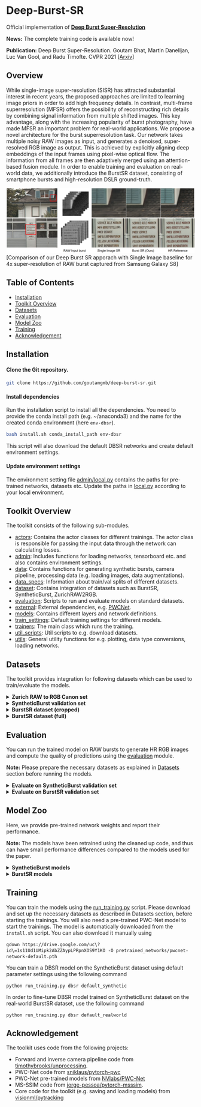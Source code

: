 # Deep-Burst-SR

Official implementation of [**Deep Burst Super-Resolution**](https://arxiv.org/pdf/2101.10997.pdf)

**News:** The complete training code is available now!

**Publication:** Deep Burst Super-Resolution. Goutam Bhat, Martin Danelljan, Luc Van Gool, and Radu Timofte. CVPR 2021 
[[Arxiv](https://arxiv.org/pdf/2101.10997.pdf)]

## Overview

While single-image super-resolution (SISR) has attracted substantial interest in recent years, the proposed
approaches are limited to learning image priors in order to add high frequency details. In contrast, multi-frame superresolution (MFSR) offers the possibility of reconstructing
rich details by combining signal information from multiple
shifted images. This key advantage, along with the increasing popularity of burst photography, have made MFSR an
important problem for real-world applications.
We propose a novel architecture for the burst superresolution task. Our network takes multiple noisy RAW
images as input, and generates a denoised, super-resolved
RGB image as output. This is achieved by explicitly aligning
deep embeddings of the input frames using pixel-wise optical flow. The information from all frames are then adaptively merged using an attention-based fusion module. In
order to enable training and evaluation on real-world data,
we additionally introduce the BurstSR dataset, consisting of
smartphone bursts and high-resolution DSLR ground-truth.

![dbsr overview figure](.figs/dbsr.png)
[Comparison of our Deep Burst SR apporach with Single Image baseline for 4x super-resolution of RAW burst captured from Samsung Galaxy S8]

## Table of Contents

* [Installation](#installation)
* [Toolkit Overview](#toolkit-overview)
* [Datasets](#datasets)
* [Evaluation](#evaluation)
* [Model Zoo](#model-zoo)
* [Training](#training)
* [Acknowledgement](#acknowledgement)

## Installation

#### Clone the Git repository.  
```bash
git clone https://github.com/goutamgmb/deep-burst-sr.git
```
   
#### Install dependencies
Run the installation script to install all the dependencies. You need to provide the conda install path (e.g. ~/anaconda3) and the name for the created conda environment (here ```env-dbsr```).  
```bash
bash install.sh conda_install_path env-dbsr
```  
This script will also download the default DBSR networks and create default environment settings.  

#### Update environment settings
The environment setting file [admin/local.py](admin/local.py) contains the paths for pre-trained networks, 
datasets etc. Update the paths in [local.py](admin/local.py) according to your local environment.

## Toolkit Overview
The toolkit consists of the following sub-modules.  
 - [actors](actors): Contains the actor classes for different trainings. The actor class is responsible for passing the input data through the network can calculating losses.
 - [admin](admin): Includes functions for loading networks, tensorboard etc. and also contains environment settings.  
 - [data](data): Contains functions for generating synthetic bursts, camera pipeline, processing data (e.g. loading images, data augmentations).
 - [data_specs](data_specs): Information about train/val splits of different datasets.
 - [dataset](dataset): Contains integration of datasets such as BurstSR, SyntheticBurst, ZurichRAW2RGB. 
 - [evaluation](evaluation): Scripts to run and evaluate models on standard datasets. 
 - [external](external): External dependencies, e.g. [PWCNet](https://github.com/sniklaus/pytorch-pwc).  
 - [models](models): Contains different layers and network definitions.  
 - [train_settings](train_settings): Default training settings for different models.
 - [trainers](trainers): The main class which runs the training.
 - [util_scripts](util_scripts): Util scripts to e.g. download datasets.  
 - [utils](utils): General utility functions for e.g. plotting, data type conversions, loading networks.


## Datasets
The toolkit provides integration for following datasets which can be used to train/evaluate the models.

<details>
  <summary><b>Zurich RAW to RGB Canon set</b></summary>

The RGB images from the training split of the 
[Zurich RAW to RGB mapping dataset](http://people.ee.ethz.ch/~ihnatova/pynet.html#dataset) 
can be used to generate synthetic bursts for training using the `SyntheticBurstProcessing` class in [data/processing.py](data/processing.py).

**Preparation:** Download the Zurich RAW to RGB canon set from [here](https://data.vision.ee.ethz.ch/bhatg/zurich-raw-to-rgb.zip) and unpack the zip folder. Set the 
`zurichraw2rgb_dir` variable in [admin/local.py](admin/local.py) to point to the unpacked dataset directory.

</details>

<details>
<summary><b>SyntheticBurst validation set</b></summary>

The pre-generated synthetic validation set used for evaluating the models. The dataset contains 300 synthetic bursts, each containing 
14 RAW images. The synthetic bursts are generated from the RGB images from the test split of the Zurich RAW to RGB mapping dataset. 
The dataset can be loaded using `SyntheticBurstVal` class in [dataset/synthetic_burst_val_set.py](dataset/synthetic_burst_val_set.py) file.

**Preparation:**  Downloaded the dataset [here](https://data.vision.ee.ethz.ch/bhatg/SyntheticBurstVal.zip) and unpack the zip file. 
Set the `synburstval_dir` variable in [admin/local.py](admin/local.py) to point to the unpacked dataset directory.


</details>

<details>
<summary><b>BurstSR dataset (cropped)</b></summary> 

The BurstSR dataset containing RAW bursts captured from Samsung Galaxy S8 and corresponding HR ground truths captured using a DSLR camera. 
This is the pre-processed version of the dataset that contains roughly aligned crops from the original images.
The dataset can be loaded using `BurstSRDataset` class in [dataset/burstsr_dataset.py](dataset/burstsr_dataset.py) file.
Please check the [DBSR paper](https://arxiv.org/pdf/2101.10997.pdf) for more details.


**Preparation:** The dataset has been split into 10 parts and can be downloaded and unpacked using the 
[util_scripts/download_burstsr_dataset.py](util_scripts/download_burstsr_dataset.py) script. 
Set the `burstsr_dir` variable in [admin/local.py](admin/local.py) to point to the unpacked BurstSR dataset directory.

</details>


<details>
<summary><b>BurstSR dataset (full)</b></summary> 

The BurstSR dataset containing RAW bursts captured from Samsung Galaxy S8 and corresponding HR ground truths captured using a DSLR camera. 
This is the raw version of the dataset containing the full burst images in dng format.


**Preparation:** The dataset can be downloaded and unpacked using the [util_scripts/download_raw_burstsr_data.py](util_scripts/download_raw_burstsr_data.py) script. 

</details>

## Evaluation
You can run the trained model on RAW bursts to generate HR RGB images and compute the quality of predictions using the 
[evaluation](evaluation) module. 

**Note:** Please prepare the necessary datasets as explained in [Datasets](#Datasets) section before running the models.


<details>
<summary><b>Evaluate on SyntheticBurst validation set</b></summary> 

You can evaluate the models on SyntheticBurst validation set using [evaluation/synburst](evaluation/synburst) package. 
First create an experiment setting in [evaluation/synburst/experiments](evaluation/synburst/experiments) containing the list of 
models to evaluate. You can start with the provided setting [dbsr_default.py](evaluation/synburst/experiments/dbsr_default.py) as a reference.
Please refer to [network_param.py](evaluation/common_utils/network_param.py) for examples on how to specify a model for evaluation.

### Save network predictions
You can save the predictions of a model on bursts from SyntheticBurst dataset by running
```bash
python evaluation/synburst/save_results.py EXPERIMENT_NAME
```
Here, `EXPERIMENT_NAME` is the name of the experiment setting you want to use (e.g. `dbsr_default`). 
The script will save the predictions of the model in the directory pointed by the 
`save_data_path` variable in [admin/local.py](admin/local.py).

**Note** The network predictions are saved in linear sensor color space (i.e. color space of input RAW burst), 
as 16 bit pngs.

### Compute performance metrics
You can obtain the standard performance metrics (e.g. PSNR, MS-SSIM, LPIPS) using the 
[compute_score.py](evaluation/synburst/compute_score.py) script

```bash
python evaluation/synburst/compute_score.py EXPERIMENT_NAME
```
Here, `EXPERIMENT_NAME` is the name of the experiment setting you want to use (e.g. `dbsr_default`). 
The script will run the models to generate the predictions and compute the scores. In case you want 
to compute performance metrics for results saved using [save_results.py](evaluation/synburst/save_results.py), you 
can run [compute_score.py](evaluation/synburst/compute_score.py) with additonal `--load_saved` argument.
```bash
python evaluation/synburst/compute_score.py EXPERIMENT_NAME --load_saved
```
In this case, the script will load pre-saved predictions whenever available. If saved predictions are not available, 
it will run the model to first generate the predictions and then compute the scores.

### Qualitative comparison
You can perform qualitative analysis of the model by visualizing the saved network predictions, along with ground truth, in sRGB format 
using the [visualize_results.py](evaluation/synburst/visualize_results.py) script.
```bash
python evaluation/synburst/visualize_results.py EXPERIMENT_NAME
```
Here, `EXPERIMENT_NAME` is the name of the experiment setting containing the list of models you want to use (e.g. `dbsr_default`). 
The script will display the predictions of each model in sRGB format, along with the ground truth. You can toggle between images, 
zoom in on particular image regions using the UI. See [visualize_results.py](evaluation/synburst/visualize_results.py) for details.

**Note:** You need to first save the network predictions using [save_results.py](evaluation/synburst/save_results.py) script, 
before you can visualize them using visualize_results.py.

</details>


<details>
<summary><b>Evaluate on BurstSR validation set</b></summary> 

You can evaluate the models on BurstSR validation set using [evaluation/burstsr](evaluation/burstsr) package. 
First create an experiment setting in [evaluation/burstsr/experiments](evaluation/burstsr/experiments) containing the list of 
models to evaluate. You can start with the provided setting [dbsr_default.py](evaluation/burstsr/experiments/dbsr_default.py) as a reference. 
Please refer to [network_param.py](evaluation/common_utils/network_param.py) for examples on how to specify a model for evaluation.

### Save network predictions
You can save the predictions of a model on bursts from BurstSR val dataset by running
```bash
python evaluation/burstsr/save_results.py EXPERIMENT_NAME
```
Here, `EXPERIMENT_NAME` is the name of the experiment setting you want to use (e.g. `dbsr_default`). 
The script will save the predictions of the model in the directory pointed by the 
`save_data_path` variable in [admin/local.py](admin/local.py).

**Note** The network predictions are saved in linear sensor color space (i.e. color space of input RAW burst), 
as 16 bit pngs.

### Compute performance metrics
You can obtain the standard performance metrics (e.g. PSNR, MS-SSIM, LPIPS) **after** spatial and color alignment (see [paper]() for details)
using the [compute_score.py](evaluation/burstsr/compute_score.py) script

```bash
python evaluation/burstsr/compute_score.py EXPERIMENT_NAME
```
Here, `EXPERIMENT_NAME` is the name of the experiment setting you want to use (e.g. `dbsr_default`). 
The script will run the models to generate the predictions and compute the scores. In case you want 
to compute performance metrics for results saved using [save_results.py](evaluation/burstsr/save_results.py), you 
can run [compute_score.py](evaluation/burstsr/compute_score.py) with additonal `--load_saved` argument.
```bash
python evaluation/burstsr/compute_score.py EXPERIMENT_NAME --load_saved
```
In this case, the script will load pre-saved predictions whenever available. If saved predictions are not available, 
it will run the model to first generate the predictions and then compute the scores.

### Qualitative comparison
You can perform qualitative analysis of the model by visualizing the saved network predictions, along with ground truth, in sRGB format 
using the [visualize_results.py](evaluation/burstsr/visualize_results.py) script.
```bash
python evaluation/burstsr/visualize_results.py EXPERIMENT_NAME
```
Here, `EXPERIMENT_NAME` is the name of the experiment setting containing the list of models you want to use (e.g. `dbsr_default`). 
The script will display the predictions of each model in sRGB format, along with the ground truth. You can toggle between images, 
zoom in on particular image regions using the UI. See [visualize_results.py](evaluation/burstsr/visualize_results.py) for details.

**Note:** You need to first save the network predictions using [save_results.py](evaluation/burstsr/save_results.py) script, 
before you can visualize them using visualize_results.py.

</details>

## Model Zoo
Here, we provide pre-trained network weights and report their performance. 

**Note:** The models have been retrained using the cleaned up code, and thus can have small performance 
differences compared to the models used for the paper.

<details>
<summary><b>SyntheticBurst models</b></summary> 

The models are evaluated using all 14 burst images.

|          Model         |  PSNR | MS-SSIM | LPIPS |                                            Links                                            | Notes                    |
|:----------------------:|:-----:|:-------:|:-----:|:-------------------------------------------------------------------------------------------:|--------------------------|
| CVPR2021               | 39.09 | 0.945   | 0.084 | -                                                                                           | CVPR2021 results         |
| dbsr_synthetic_default | 39.17 | 0.946   | 0.081 | [model](https://drive.google.com/file/d/1bdtz_gr_m9MnypVqDigH6H1xoae82lwY/view?usp=sharing) | Official retrained model |

</details>

<details>
<summary><b>BurstSR models</b></summary> 

The models are evaluated using all 14 burst images. The metrics are computed after spatial and color alignment, as 
described in [DBSR paper](https://arxiv.org/pdf/2101.10997.pdf).

|          Model         |  PSNR | MS-SSIM | LPIPS |                                            Links                                            | Notes                    |
|:----------------------:|:-----:|:-------:|:-----:|:-------------------------------------------------------------------------------------------:|--------------------------|
| CVPR2021               | 47.76 | 0.984   | 0.030 | -                                                                                           | CVPR2021 results         |
| dbsr_burstsr_default | 47.70 | 0.984   | 0.029 | [model](https://drive.google.com/file/d/1GyfJzqBx9st9Qdvy2fRizWvxCbNOerFe/view?usp=sharing) | Official retrained model |

</details>

## Training 
You can train the models using the [run_training.py](run_training.py) script. 
Please download and set up the necessary datasets as described in Datasets section, before starting the trainings. You will 
also need a pre-trained PWC-Net model to start the trainings. The model is automatically downloaded from 
the `install.sh` script. You can also download it manually using

```
gdown https://drive.google.com/uc\?id\=1s11Ud1UMipk2AbZZAypLPRpnXOS9Y1KO -O pretrained_networks/pwcnet-network-default.pth
```

You can train a DBSR model on the SyntheticBurst dataset using default parameter settings using the following command
```
python run_training.py dbsr default_synthetic
```
In order to fine-tune DBSR model trained on SyntheticBurst dataset on the real-world BurstSR dataset, use the following command
```
python run_training.py dbsr default_realworld
```

## Acknowledgement
The toolkit uses code from the following projects:
- Forward and inverse camera pipeline code from [timothybrooks/unprocessing](https://github.com/timothybrooks/unprocessing).
- PWC-Net code from [sniklaus/pytorch-pwc](https://github.com/sniklaus/pytorch-pwc)
- PWC-Net pre-trained models from [NVlabs/PWC-Net](https://github.com/NVlabs/PWC-Net)
- MS-SSIM code from [jorge-pessoa/pytorch-msssim](https://github.com/jorge-pessoa/pytorch-msssim).
- Core code for the toolkit (e.g. saving and loading models) from [visionml/pytracking](https://github.com/visionml/pytracking)
